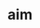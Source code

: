 ---
category: 3-letters
denotation: null
name: aim
reference_link: https://www.etymonline.com/word/aim
root_language: null
root_name: null
title: aim
type: free
word_sums:
- respelling: aim
  sum: 'Aim + '
---